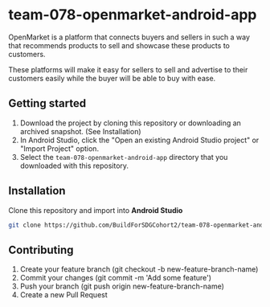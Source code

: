 # team-078-openmarket-android-app
OpenMarket is a platform that connects buyers and sellers in such a way that recommends products to sell and showcase these products to customers.

These platforms will make it easy for sellers  to sell and advertise to their customers easily while the buyer will be able to buy with ease.

Getting started
---------------

1. Download the project by cloning this repository or downloading an archived
  snapshot. (See Installation)
2. In Android Studio, click the "Open an existing Android Studio project" or
  "Import Project" option.
3. Select the `team-078-openmarket-android-app` directory that you downloaded with this repository.

## Installation
Clone this repository and import into **Android Studio**
```bash
git clone https://github.com/BuildForSDGCohort2/team-078-openmarket-android-app.git
```

## Contributing

1. Create your feature branch (git checkout -b new-feature-branch-name)
2. Commit your changes (git commit -m 'Add some feature')
3. Push your branch (git push origin new-feature-branch-name)
4. Create a new Pull Request
